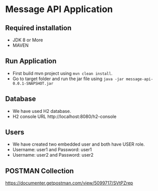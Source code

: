 
# Message API Application

## Required installation
- JDK 8 or More
- MAVEN

## Run Application
- First build mvn project using  `mvn clean install`. 
- Go to target folder and run the jar file using `java -jar message-api-0.0.1-SNAPSHOT.jar`

## Database
- We have used H2 database. 
- H2 console URL http://localhost:8080/h2-console

## Users
- We have created two embedded user and both have USER role.
- Username: user1 and Password: user1
- Username: user2 and Password: user2

## POSTMAN Collection
https://documenter.getpostman.com/view/5099717/SVtPZrep
